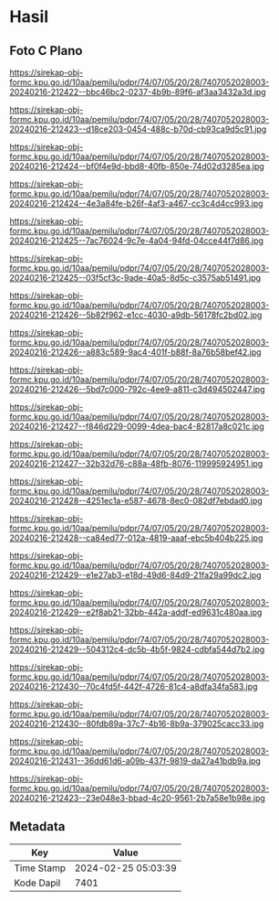 # Hasil

## Foto C Plano

https://sirekap-obj-formc.kpu.go.id/10aa/pemilu/pdpr/74/07/05/20/28/7407052028003-20240216-212422--bbc46bc2-0237-4b9b-89f6-af3aa3432a3d.jpg

https://sirekap-obj-formc.kpu.go.id/10aa/pemilu/pdpr/74/07/05/20/28/7407052028003-20240216-212423--d18ce203-0454-488c-b70d-cb93ca9d5c91.jpg

https://sirekap-obj-formc.kpu.go.id/10aa/pemilu/pdpr/74/07/05/20/28/7407052028003-20240216-212424--bf0f4e9d-bbd8-40fb-850e-74d02d3285ea.jpg

https://sirekap-obj-formc.kpu.go.id/10aa/pemilu/pdpr/74/07/05/20/28/7407052028003-20240216-212424--4e3a84fe-b26f-4af3-a467-cc3c4d4cc993.jpg

https://sirekap-obj-formc.kpu.go.id/10aa/pemilu/pdpr/74/07/05/20/28/7407052028003-20240216-212425--7ac76024-9c7e-4a04-94fd-04cce44f7d86.jpg

https://sirekap-obj-formc.kpu.go.id/10aa/pemilu/pdpr/74/07/05/20/28/7407052028003-20240216-212425--03f5cf3c-9ade-40a5-8d5c-c3575ab51491.jpg

https://sirekap-obj-formc.kpu.go.id/10aa/pemilu/pdpr/74/07/05/20/28/7407052028003-20240216-212426--5b82f962-e1cc-4030-a9db-56178fc2bd02.jpg

https://sirekap-obj-formc.kpu.go.id/10aa/pemilu/pdpr/74/07/05/20/28/7407052028003-20240216-212426--a883c589-9ac4-401f-b88f-8a76b58bef42.jpg

https://sirekap-obj-formc.kpu.go.id/10aa/pemilu/pdpr/74/07/05/20/28/7407052028003-20240216-212426--5bd7c000-792c-4ee9-a811-c3d494502447.jpg

https://sirekap-obj-formc.kpu.go.id/10aa/pemilu/pdpr/74/07/05/20/28/7407052028003-20240216-212427--f846d229-0099-4dea-bac4-82817a8c021c.jpg

https://sirekap-obj-formc.kpu.go.id/10aa/pemilu/pdpr/74/07/05/20/28/7407052028003-20240216-212427--32b32d76-c88a-48fb-8076-119995924951.jpg

https://sirekap-obj-formc.kpu.go.id/10aa/pemilu/pdpr/74/07/05/20/28/7407052028003-20240216-212428--4251ec1a-e587-4678-8ec0-082df7ebdad0.jpg

https://sirekap-obj-formc.kpu.go.id/10aa/pemilu/pdpr/74/07/05/20/28/7407052028003-20240216-212428--ca84ed77-012a-4819-aaaf-ebc5b404b225.jpg

https://sirekap-obj-formc.kpu.go.id/10aa/pemilu/pdpr/74/07/05/20/28/7407052028003-20240216-212429--e1e27ab3-e18d-49d6-84d9-21fa29a99dc2.jpg

https://sirekap-obj-formc.kpu.go.id/10aa/pemilu/pdpr/74/07/05/20/28/7407052028003-20240216-212429--e2f8ab21-32bb-442a-addf-ed9631c480aa.jpg

https://sirekap-obj-formc.kpu.go.id/10aa/pemilu/pdpr/74/07/05/20/28/7407052028003-20240216-212429--504312c4-dc5b-4b5f-9824-cdbfa544d7b2.jpg

https://sirekap-obj-formc.kpu.go.id/10aa/pemilu/pdpr/74/07/05/20/28/7407052028003-20240216-212430--70c4fd5f-442f-4726-81c4-a8dfa34fa583.jpg

https://sirekap-obj-formc.kpu.go.id/10aa/pemilu/pdpr/74/07/05/20/28/7407052028003-20240216-212430--80fdb89a-37c7-4b16-8b9a-379025cacc33.jpg

https://sirekap-obj-formc.kpu.go.id/10aa/pemilu/pdpr/74/07/05/20/28/7407052028003-20240216-212431--36dd61d6-a09b-437f-9819-da27a41bdb9a.jpg

https://sirekap-obj-formc.kpu.go.id/10aa/pemilu/pdpr/74/07/05/20/28/7407052028003-20240216-212423--23e048e3-bbad-4c20-9561-2b7a58e1b98e.jpg


## Metadata

| Key        | Value               |
| ---------- | ------------------- |
| Time Stamp | 2024-02-25 05:03:39 |
| Kode Dapil | 7401                |



